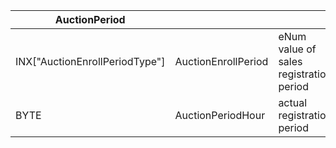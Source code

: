 | AuctionPeriod                  |                     |                                         |
| ------------------------------ | ------------------- | --------------------------------------- |
| INX["AuctionEnrollPeriodType"] | AuctionEnrollPeriod | eNum value of sales registration period |
| BYTE                           | AuctionPeriodHour   | actual registration period              |